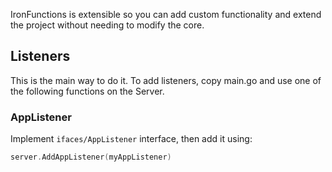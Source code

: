 IronFunctions is extensible so you can add custom functionality and extend the project without needing to modify the core. 

## Listeners

This is the main way to do it. To add listeners, copy main.go and use one of the following functions on the Server. 

### AppListener

Implement `ifaces/AppListener` interface, then add it using:

```go
server.AddAppListener(myAppListener)
```
